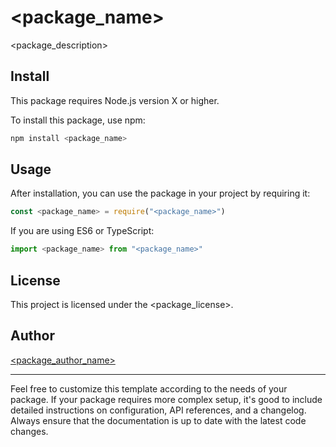 # <package_name>

<package_description>

## Install

This package requires Node.js version X or higher.

To install this package, use npm:

```bash
npm install <package_name>
```

## Usage

After installation, you can use the package in your project by requiring it:

```javascript
const <package_name> = require("<package_name>")
```

If you are using ES6 or TypeScript:

```javascript
import <package_name> from "<package_name>"
```

## License

This project is licensed under the <package_license>.

## Author

[<package_author_name>](https://github.com/<package_author_name>)

---

Feel free to customize this template according to the needs of your package. If your package requires more complex setup, it's good to include detailed instructions on configuration, API references, and a changelog. Always ensure that the documentation is up to date with the latest code changes.
